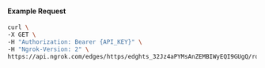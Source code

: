 <!-- Code generated for API Clients. DO NOT EDIT. -->

#### Example Request

```bash
curl \
-X GET \
-H "Authorization: Bearer {API_KEY}" \
-H "Ngrok-Version: 2" \
https://api.ngrok.com/edges/https/edghts_32Jz4aPYMsAnZEMBIWyEQI9GUgQ/routes/edghtsrt_32Jz4ZW7sSDHx04AYwANoBiE8xy/oauth
```
